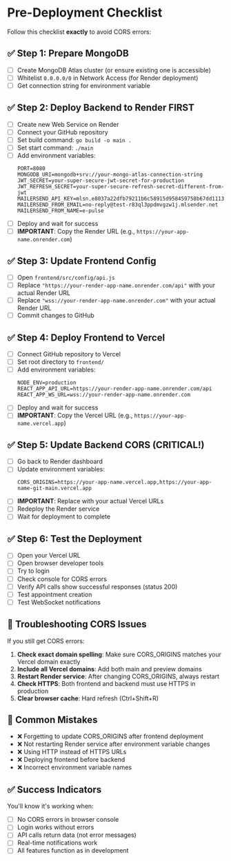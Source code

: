 # Pre-Deployment Checklist

Follow this checklist **exactly** to avoid CORS errors:

## ✅ Step 1: Prepare MongoDB
- [ ] Create MongoDB Atlas cluster (or ensure existing one is accessible)
- [ ] Whitelist `0.0.0.0/0` in Network Access (for Render deployment)
- [ ] Get connection string for environment variable

## ✅ Step 2: Deploy Backend to Render FIRST
- [ ] Create new Web Service on Render
- [ ] Connect your GitHub repository
- [ ] Set build command: `go build -o main .`
- [ ] Set start command: `./main`
- [ ] Add environment variables:
  ```
  PORT=8080
  MONGODB_URI=mongodb+srv://your-mongo-atlas-connection-string
  JWT_SECRET=your-super-secure-jwt-secret-for-production
  JWT_REFRESH_SECRET=your-super-secure-refresh-secret-different-from-jwt
  MAILERSEND_API_KEY=mlsn.e8037a22dfb79211b6c58915d958459758b67dd111309d723757ea8043a5df66
  MAILERSEND_FROM_EMAIL=no-reply@test-r83ql3ppdmvgzw1j.mlsender.net
  MAILERSEND_FROM_NAME=e-pulse
  ```
- [ ] Deploy and wait for success
- [ ] **IMPORTANT**: Copy the Render URL (e.g., `https://your-app-name.onrender.com`)

## ✅ Step 3: Update Frontend Config
- [ ] Open `frontend/src/config/api.js`
- [ ] Replace `"https://your-render-app-name.onrender.com/api"` with your actual Render URL
- [ ] Replace `"wss://your-render-app-name.onrender.com"` with your actual Render URL
- [ ] Commit changes to GitHub

## ✅ Step 4: Deploy Frontend to Vercel
- [ ] Connect GitHub repository to Vercel
- [ ] Set root directory to `frontend/`
- [ ] Add environment variables:
  ```
  NODE_ENV=production
  REACT_APP_API_URL=https://your-render-app-name.onrender.com/api
  REACT_APP_WS_URL=wss://your-render-app-name.onrender.com
  ```
- [ ] Deploy and wait for success
- [ ] **IMPORTANT**: Copy the Vercel URL (e.g., `https://your-app-name.vercel.app`)

## ✅ Step 5: Update Backend CORS (CRITICAL!)
- [ ] Go back to Render dashboard
- [ ] Update environment variables:
  ```
  CORS_ORIGINS=https://your-app-name.vercel.app,https://your-app-name-git-main.vercel.app
  ```
- [ ] **IMPORTANT**: Replace with your actual Vercel URLs
- [ ] Redeploy the Render service
- [ ] Wait for deployment to complete

## ✅ Step 6: Test the Deployment
- [ ] Open your Vercel URL
- [ ] Open browser developer tools
- [ ] Try to login
- [ ] Check console for CORS errors
- [ ] Verify API calls show successful responses (status 200)
- [ ] Test appointment creation
- [ ] Test WebSocket notifications

## 🚨 Troubleshooting CORS Issues

If you still get CORS errors:

1. **Check exact domain spelling**: Make sure CORS_ORIGINS matches your Vercel domain exactly
2. **Include all Vercel domains**: Add both main and preview domains
3. **Restart Render service**: After changing CORS_ORIGINS, always restart
4. **Check HTTPS**: Both frontend and backend must use HTTPS in production
5. **Clear browser cache**: Hard refresh (Ctrl+Shift+R)

## 📝 Common Mistakes

- ❌ Forgetting to update CORS_ORIGINS after frontend deployment
- ❌ Not restarting Render service after environment variable changes
- ❌ Using HTTP instead of HTTPS URLs
- ❌ Deploying frontend before backend
- ❌ Incorrect environment variable names

## ✅ Success Indicators

You'll know it's working when:
- [ ] No CORS errors in browser console
- [ ] Login works without errors
- [ ] API calls return data (not error messages)
- [ ] Real-time notifications work
- [ ] All features function as in development 